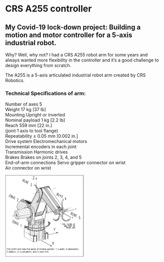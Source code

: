 # CRS A255 controller

## My Covid-19 lock-down project:  Building a motion and motor controller for a 5-axis industrial robot.

Why?  Well, why not?  I had a CRS A255 robot arm for some years and always wanted more flexibility in the controller and it’s a good challenge to design everything from scratch.

The A255 is a 5-axis articulated industrial robot arm created by  CRS Robotics. 

### Technical Specifications of arm:  
Number of axes 5  
Weight 17 kg [37 lb]  
Mounting Upright or inverted  
Nominal payload 1 kg [2.2 lb]  
Reach 559 mm [22 in.]  
(joint 1 axis to tool flange)  
Repeatability ± 0.05 mm [0.002 in.]  
Drive system Electromechanical motors  
Incremental encoders in each joint  
Transmission Harmonic drives  
Brakes Brakes on joints 2, 3, 4, and 5  
End-of-arm connections Servo gripper connector on wrist  
Air connector on wrist  


<img src="Pics/image001.png" alt="drawing" width="50%"/>

